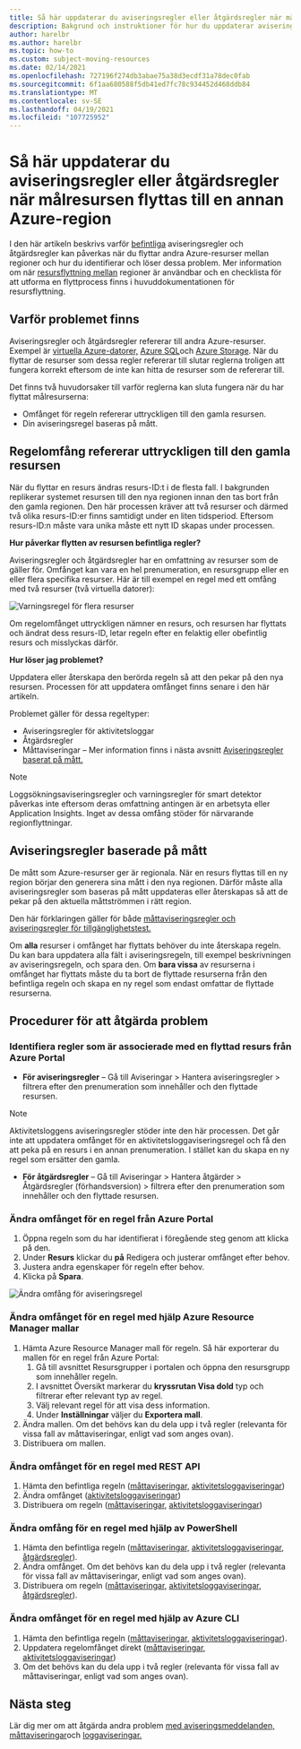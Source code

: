```yaml
---
title: Så här uppdaterar du aviseringsregler eller åtgärdsregler när målresursen flyttas till en annan Azure-region
description: Bakgrund och instruktioner för hur du uppdaterar aviseringsregler eller åtgärdsregler när målresursen flyttas till en annan Azure-region.
author: harelbr
ms.author: harelbr
ms.topic: how-to
ms.custom: subject-moving-resources
ms.date: 02/14/2021
ms.openlocfilehash: 727196f274db3abae75a38d3ecdf31a78dec0fab
ms.sourcegitcommit: 6f1aa680588f5db41ed7fc78c934452d468ddb84
ms.translationtype: MT
ms.contentlocale: sv-SE
ms.lasthandoff: 04/19/2021
ms.locfileid: "107725952"
---
```

# <a name="how-to-update-alert-rules-or-action-rules-when-their-target-resource-moves-to-a-different-azure-region"></a>Så här uppdaterar du aviseringsregler eller åtgärdsregler när målresursen flyttas till en annan Azure-region

I den här artikeln beskrivs [](./alerts-action-rules.md) varför [befintliga](./alerts-overview.md) aviseringsregler och åtgärdsregler kan påverkas när du flyttar andra Azure-resurser mellan regioner och hur du identifierar och löser dessa problem. Mer information om när [resursflyttning mellan](../../azure-resource-manager/management/move-resources-overview.md) regioner är användbar och en checklista för att utforma en flyttprocess finns i huvuddokumentationen för resursflyttning.

## <a name="why-the-problem-exists"></a>Varför problemet finns

Aviseringsregler och åtgärdsregler refererar till andra Azure-resurser. Exempel är [virtuella Azure-datorer,](../../site-recovery/azure-to-azure-tutorial-migrate.md) [Azure SQL](../../azure-sql/database/move-resources-across-regions.md)och [Azure Storage](../../storage/common/storage-account-move.md). När du flyttar de resurser som dessa regler refererar till slutar reglerna troligen att fungera korrekt eftersom de inte kan hitta de resurser som de refererar till.

Det finns två huvudorsaker till varför reglerna kan sluta fungera när du har flyttat målresurserna:

- Omfånget för regeln refererar uttryckligen till den gamla resursen.
- Din aviseringsregel baseras på mått.

## <a name="rule-scope-explicitly-refers-to-the-old-resource"></a>Regelomfång refererar uttryckligen till den gamla resursen

När du flyttar en resurs ändras resurs-ID:t i de flesta fall. I bakgrunden replikerar systemet resursen till den nya regionen innan den tas bort från den gamla regionen. Den här processen kräver att två resurser och därmed två olika resurs-ID:er finns samtidigt under en liten tidsperiod. Eftersom resurs-ID:n måste vara unika måste ett nytt ID skapas under processen. 

**Hur påverkar flytten av resursen befintliga regler?**

Aviseringsregler och åtgärdsregler har en omfattning av resurser som de gäller för. Omfånget kan vara en hel prenumeration, en resursgrupp eller en eller flera specifika resurser.
Här är till exempel en regel med ett omfång med två resurser (två virtuella datorer):

![Varningsregel för flera resurser](media/alerts-resource-move/multi-resource-alert-rule.png)

Om regelomfånget uttryckligen nämner en resurs, och resursen har flyttats och ändrat dess resurs-ID, letar regeln efter en felaktig eller obefintlig resurs och misslyckas därför.

**Hur löser jag problemet?**

Uppdatera eller återskapa den berörda regeln så att den pekar på den nya resursen. Processen för att uppdatera omfånget finns senare i den här artikeln.

Problemet gäller för dessa regeltyper:

- Aviseringsregler för aktivitetsloggar
- Åtgärdsregler
- Måttaviseringar – Mer information finns i nästa avsnitt [Aviseringsregler baserat på mått.](#alert-rules-based-on-metrics)

> [!NOTE]
> Loggsökningsaviseringsregler och varningsregler för smart detektor påverkas inte eftersom deras omfattning antingen är en arbetsyta eller Application Insights. Inget av dessa omfång stöder för närvarande regionflyttningar.

## <a name="alert-rules-based-on-metrics"></a>Aviseringsregler baserade på mått

De mått som Azure-resurser ger är regionala. När en resurs flyttas till en ny region börjar den generera sina mått i den nya regionen. Därför måste alla aviseringsregler som baseras på mått uppdateras eller återskapas så att de pekar på den aktuella måttströmmen i rätt region.

Den här förklaringen gäller för både [måttaviseringsregler och](alerts-metric-overview.md) [aviseringsregler för tillgänglighetstest.](../app/monitor-web-app-availability.md)

Om **alla** resurser i omfånget har flyttats behöver du inte återskapa regeln. Du kan bara uppdatera alla fält i aviseringsregeln, till exempel beskrivningen av aviseringsregeln, och spara den.
Om **bara vissa** av resurserna i omfånget har flyttats måste du ta bort de flyttade resurserna från den befintliga regeln och skapa en ny regel som endast omfattar de flyttade resurserna.

## <a name="procedures-to-fix-problems"></a>Procedurer för att åtgärda problem

### <a name="identifying-rules-associated-with-a-moved-resource-from-the-azure-portal"></a>Identifiera regler som är associerade med en flyttad resurs från Azure Portal

- **För aviseringsregler** – Gå till Aviseringar > Hantera aviseringsregler > filtrera efter den prenumeration som innehåller och den flyttade resursen.
> [!NOTE]
> Aktivitetsloggens aviseringsregler stöder inte den här processen. Det går inte att uppdatera omfånget för en aktivitetsloggaviseringsregel och få den att peka på en resurs i en annan prenumeration. I stället kan du skapa en ny regel som ersätter den gamla.

- **För åtgärdsregler** – Gå till Aviseringar > Hantera åtgärder > Åtgärdsregler (förhandsversion) > filtrera efter den prenumeration som innehåller och den flyttade resursen.

### <a name="change-scope-of-a-rule-from-the-azure-portal"></a>Ändra omfånget för en regel från Azure Portal

1. Öppna regeln som du har identifierat i föregående steg genom att klicka på den.
2. Under **Resurs** klickar du **på** Redigera och justerar omfånget efter behov.
3. Justera andra egenskaper för regeln efter behov.
4. Klicka på **Spara**.

![Ändra omfång för aviseringsregel](media/alerts-resource-move/change-alert-rule-scope.png)

### <a name="change-the-scope-of-a-rule-using-azure-resource-manager-templates"></a>Ändra omfånget för en regel med hjälp Azure Resource Manager mallar

1. Hämta Azure Resource Manager mall för regeln.   Så här exporterar du mallen för en regel från Azure Portal:
   1. Gå till avsnittet Resursgrupper i portalen och öppna den resursgrupp som innehåller regeln.
   2. I avsnittet Översikt markerar du **kryssrutan Visa dold** typ och filtrerar efter relevant typ av regel.
   3. Välj relevant regel för att visa dess information.
   4. Under **Inställningar** väljer du **Exportera mall**.
2. Ändra mallen. Om det behövs kan du dela upp i två regler (relevanta för vissa fall av måttaviseringar, enligt vad som anges ovan).
3. Distribuera om mallen.

### <a name="change-scope-of-a-rule-using-rest-api"></a>Ändra omfånget för en regel med REST API

1. Hämta den befintliga regeln ([måttaviseringar,](/rest/api/monitor/metricalerts/get) [aktivitetsloggaviseringar](/rest/api/monitor/activitylogalerts/get))
2. Ändra omfånget ([aktivitetsloggaviseringar](/rest/api/monitor/activitylogalerts/update))
3. Distribuera om regeln ([måttaviseringar,](/rest/api/monitor/metricalerts/createorupdate) [aktivitetsloggaviseringar](/rest/api/monitor/activitylogalerts/createorupdate))

### <a name="change-scope-of-a-rule-using-powershell"></a>Ändra omfång för en regel med hjälp av PowerShell

1. Hämta den befintliga regeln ([måttaviseringar,](/powershell/module/az.monitor/get-azmetricalertrulev2) [aktivitetsloggaviseringar](/powershell/module/az.monitor/get-azactivitylogalert), [åtgärdsregler](/powershell/module/az.alertsmanagement/get-azactionrule)).
2. Ändra omfånget. Om det behövs kan du dela upp i två regler (relevanta för vissa fall av måttaviseringar, enligt vad som anges ovan).
3. Distribuera om regeln ([måttaviseringar,](/powershell/module/az.monitor/add-azmetricalertrulev2) [aktivitetsloggaviseringar](/powershell/module/az.monitor/enable-azactivitylogalert), [åtgärdsregler](/powershell/module/az.alertsmanagement/set-azactionrule)).

### <a name="change-the-scope-of-a-rule-using-azure-cli"></a>Ändra omfånget för en regel med hjälp av Azure CLI

1.  Hämta den befintliga regeln ([måttaviseringar,](/cli/azure/monitor/metrics/alert#az-monitor-metrics-alert-show) [aktivitetsloggaviseringar](/cli/azure/monitor/activity-log/alert#az-monitor-activity-log-alert-list)).
2.  Uppdatera regelomfånget direkt ([måttaviseringar,](/cli/azure/monitor/metrics/alert#az-monitor-metrics-alert-update) [aktivitetsloggaviseringar](/cli/azure/monitor/activity-log/alert/scope))
3.  Om det behövs kan du dela upp i två regler (relevanta för vissa fall av måttaviseringar, enligt vad som anges ovan).

## <a name="next-steps"></a>Nästa steg

Lär dig mer om att åtgärda andra problem [med aviseringsmeddelanden,](alerts-troubleshoot.md) [måttaviseringar](alerts-troubleshoot-metric.md)och [loggaviseringar.](alerts-troubleshoot-log.md)